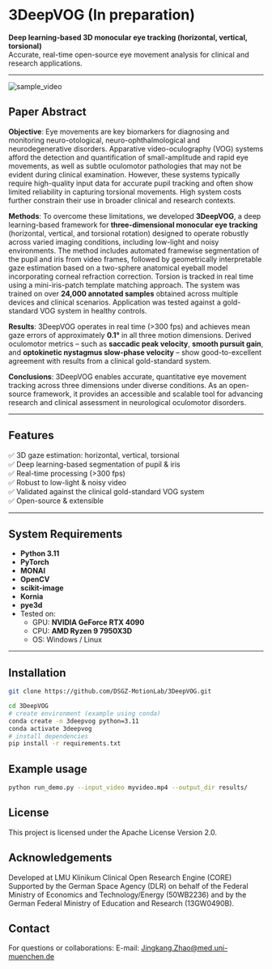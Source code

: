 # 3DeepVOG (In preparation) 

**Deep learning-based 3D monocular eye tracking (horizontal, vertical, torsional)**  
Accurate, real-time open-source eye movement analysis for clinical and research applications.

---
![sample_video](https://github.com/user-attachments/assets/058c96f5-45cc-4ed4-9abb-4e88ce0789ff)

## Paper Abstract

**Objective**: Eye movements are key biomarkers for diagnosing and monitoring neuro-otological, neuro-ophthalmological and neurodegenerative disorders. Apparative video-oculography (VOG) systems afford the detection and quantification of small-amplitude and rapid eye movements, as well as subtle oculomotor pathologies that may not be evident during clinical examination. However, these systems typically require high-quality input data for accurate pupil tracking and often show limited reliability in capturing torsional movements. High system costs further constrain their use in broader clinical and research contexts.

**Methods**: To overcome these limitations, we developed **3DeepVOG**, a deep learning-based framework for **three-dimensional monocular eye tracking** (horizontal, vertical, and torsional rotation) designed to operate robustly across varied imaging conditions, including low-light and noisy environments. The method includes automated framewise segmentation of the pupil and iris from video frames, followed by geometrically interpretable gaze estimation based on a two-sphere anatomical eyeball model incorporating corneal refraction correction. Torsion is tracked in real time using a mini-iris-patch template matching approach. The system was trained on over **24,000 annotated samples** obtained across multiple devices and clinical scenarios. Application was tested against a gold-standard VOG system in healthy controls.

**Results**: 3DeepVOG operates in real time (>300 fps) and achieves mean gaze errors of approximately **0.1°** in all three motion dimensions. Derived oculomotor metrics – such as **saccadic peak velocity**, **smooth pursuit gain**, and **optokinetic nystagmus slow-phase velocity** – show good-to-excellent agreement with results from a clinical gold-standard system.

**Conclusions**: 3DeepVOG enables accurate, quantitative eye movement tracking across three dimensions under diverse conditions. As an open-source framework, it provides an accessible and scalable tool for advancing research and clinical assessment in neurological oculomotor disorders.

---

## Features

✅ 3D gaze estimation: horizontal, vertical, torsional  
✅ Deep learning-based segmentation of pupil & iris  
✅ Real-time processing (>300 fps)  
✅ Robust to low-light & noisy video  
✅ Validated against the clinical gold-standard VOG system  
✅ Open-source & extensible  

---

## System Requirements

- **Python 3.11**
- **PyTorch**
- **MONAI**
- **OpenCV**
- **scikit-image**
- **Kornia**
- **pye3d**
- Tested on:  
  - GPU: **NVIDIA GeForce RTX 4090**  
  - CPU: **AMD Ryzen 9 7950X3D**  
  - OS: Windows / Linux  

---

## Installation

```bash
git clone https://github.com/DSGZ-MotionLab/3DeepVOG.git

cd 3DeepVOG
# create environment (example using conda)
conda create -n 3deepvog python=3.11
conda activate 3deepvog
# install dependencies
pip install -r requirements.txt
```

## Example usage
```bash
python run_demo.py --input_video myvideo.mp4 --output_dir results/
```

## License
This project is licensed under the Apache License Version 2.0.

## Acknowledgements
Developed at LMU Klinikum
Clinical Open Research Engine (CORE)
Supported by the German Space Agency (DLR) on behalf of the Federal Ministry of Economics and Technology/Energy (50WB2236) and by the German Federal Ministry of Education and Research (13GW0490B).


## Contact
For questions or collaborations:
E-mail: Jingkang.Zhao@med.uni-muenchen.de
